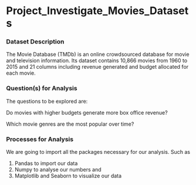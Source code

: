 # Project_Investigate_Movies_Datasets

### Dataset Description
The Movie Database (TMDb) is an online crowdsourced database for movie and television information. Its dataset contains 10,866 movies from 1960 to 2015 and 21 columns including revenue generated and budget allocated for each movie.

### Question(s) for Analysis
The questions to be explored are:

Do movies with higher budgets generate more box office revenue?

Which movie genres are the most popular over time?

### Processes for Analysis
We are going to import all the packages necessary for our analysis. Such as

1. Pandas to import our data
2. Numpy to analyse our numbers and
3. Matplotlib and Seaborn to visualize our data
